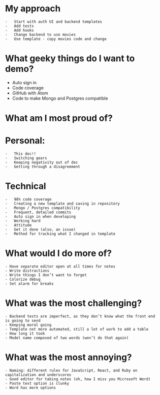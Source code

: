 # My approach

	-	Start with auth UI and backend templates
	-	Add tests
	-	Add hooks
	-	Change backend to use movies
	-	Use template - copy movies code and change

# What geeky things do I want to demo?

- Auto sign in
- Code coverage
- GitHub with Atom
- Code to make Mongo and Postgres compatible

# What am I most proud of?

# Personal:

	-	This doc!!
	-	Switching gears
	-	Keeping negativity out of doc
	-	Getting through a disagreement

# Technical

	-	98% code coverage
	-	Creating a new template and saving in repository
	-	Mongo / Postgres compatibility
	-	Frequent, detailed commits
	-	Auto sign in when developing
	-	Working hard
	-	Attitude
	-	Get it done (also, an issue)
	-	Method for tracking what I changed in template

# What would I do more of?

	- Have separate editor open at all times for notes
	- Write distractions
	- Write things I don’t want to forget
	- Colorize debug
	- Set alarm for breaks

# What was the most challenging?
	- Backend tests are imperfect, as they don’t know what the front end is going to send
	- Keeping moral going
	- Template not more automated, still a lot of work to add a table
	- How long it took
	- Model name composed of two words (won’t do that again)

# What was the most annoying?

	- Naming: different rules for JavaScript, React, and Ruby on capitalization and underscores
	- Good editor for taking notes (oh, how I miss you Microsoft Word)
	- Paste text option is clunky
	- Word has more options
